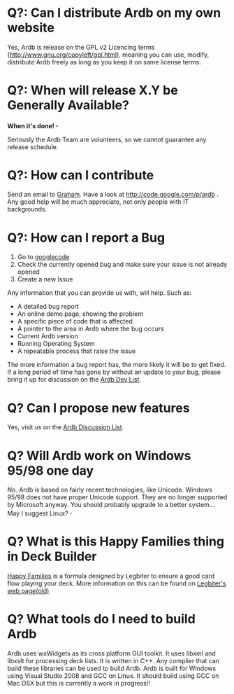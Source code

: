 # Q?: Can I distribute Ardb on my own website #
Yes, Ardb is release on the GPL v2 Licencing terms (http://www.gnu.org/copyleft/gpl.html), meaning you can use, modify, distribute Ardb freely as long as you keep it on same license terms.

# Q?: When will release X.Y be Generally Available? #
**When it's done! <sup>_</sup>**

Seriously the Ardb Team are volunteers, so we cannot guarantee any release schedule.

# Q?: How can I contribute #
Send an email to [Graham](mailto:graham.r.smith@gmail.com). Have a look at http://code.google.com/p/ardb . Any good help will be much appreciate, not only people with IT backgrounds.

# Q?: How can I report a Bug #
  1. Go to [googlecode](http://code.google.com/p/ardb/issues/list)
  1. Check the currently opened bug and make sure your issue is not already opened
  1. Create a new Issue

Any information that you can provide us with, will help. Such as:
  * A detailed bug report
  * An online demo page, showing the problem
  * A specific piece of code that is affected
  * A pointer to the area in Ardb where the bug occurs
  * Current Ardb version
  * Running Operating System
  * A repeatable process that raise the issue

The more information a bug report has, the more likely it will be to get fixed. If a long period of time has gone by without an update to your bug, please bring it up for discussion on the [Ardb Dev List](http://groups.google.com/group/ardb-devel).

# Q? Can I propose new features #
Yes, visit us on the [Ardb Discussion List](http://groups.google.com/group/ardb-discuss).

# Q? Will Ardb work on Windows 95/98 one day #
No. Ardb is based on fairly recent technologies, like Unicode. Windows 95/98 does not have proper Unicode support. They are no longer supported by Microsoft anyway. You should probably upgrade to a better system... May I suggest Linux? <sup>_</sup>

# Q? What is this Happy Families thing in Deck Builder #
[Happy Families](http://wiki.vekn.org/index.php/Happy_Families) is a formula designed by Legbiter to ensure a good card flow playing your deck. More information on this can be found on [Legbiter's web page(old)](http://legbiter.tripod.com/)

# Q? What tools do I need to build Ardb #
Ardb uses wxWidgets as its cross platform GUI toolkit.  It uses libxml and libxslt for processing deck lists. It is written in C++.  Any complier that can build these libraries can be used to build Ardb.  Ardb is built for Windows using Visual Studio 2008 and GCC on Linux.  It should build using GCC on Mac OSX but this is currently a work in progress!!